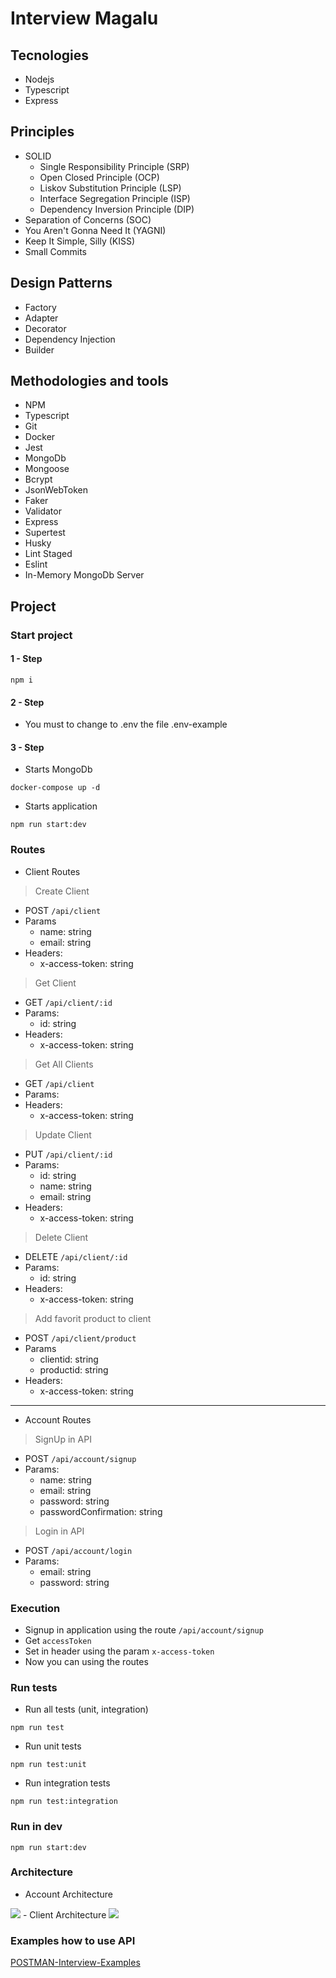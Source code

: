 # Interview Magalu

## Tecnologies
 - Nodejs
 - Typescript
 - Express

## Principles
 - SOLID
    - Single Responsibility Principle (SRP)
    - Open Closed Principle (OCP)
    - Liskov Substitution Principle (LSP)
    - Interface Segregation Principle (ISP)
    - Dependency Inversion Principle (DIP)
 - Separation of Concerns (SOC)
 - You Aren't Gonna Need It (YAGNI)
 - Keep It Simple, Silly (KISS)
 - Small Commits

## Design Patterns
 - Factory
 - Adapter
 - Decorator
 - Dependency Injection
 - Builder

## Methodologies and tools
 - NPM
 - Typescript
 - Git
 - Docker
 - Jest
 - MongoDb
 - Mongoose
 - Bcrypt
 - JsonWebToken
 - Faker
 - Validator
 - Express
 - Supertest
 - Husky
 - Lint Staged
 - Eslint
 - In-Memory MongoDb Server

## Project

### Start project


#### 1 - Step
```
npm i
```

#### 2 - Step
 - You must to change to .env the file .env-example

#### 3 - Step
 - Starts MongoDb
```
docker-compose up -d
```
 - Starts application
```
npm run start:dev
```

### Routes
* Client Routes
> Create Client
  - POST `/api/client`
  - Params
    - name: string
    - email: string
  - Headers:
    - x-access-token: string

> Get Client
  - GET `/api/client/:id`
  - Params:
    - id: string
  - Headers:
    - x-access-token: string

> Get All Clients
  - GET `/api/client`
  - Params:
  - Headers:
    - x-access-token: string

> Update Client
  - PUT `/api/client/:id`
  - Params:
    - id: string
    - name: string
    - email: string
  - Headers:
    - x-access-token: string
> Delete Client
  - DELETE `/api/client/:id`
  - Params:
    - id: string
  - Headers:
    - x-access-token: string
> Add favorit product to client
  - POST `/api/client/product`
  - Params
    - clientid: string
    - productid: string
  - Headers:
    - x-access-token: string
---
* Account Routes
> SignUp in API
  - POST `/api/account/signup`
  - Params:
    - name: string
    - email: string
    - password: string
    - passwordConfirmation: string
> Login in API
  - POST `/api/account/login`
  - Params:
    - email: string
    - password: string

### Execution
 - Signup in application using the route `/api/account/signup`
 - Get `accessToken`
 - Set in header using the param `x-access-token`
 - Now you can using the routes

### Run tests

 - Run all tests (unit, integration)
```
npm run test
```
 - Run unit tests
```
npm run test:unit
```
- Run integration tests
```
npm run test:integration
```

### Run in dev
```
npm run start:dev
```

### Architecture

 - Account Architecture
<img src="./assets/account-architecture.png">
 - Client Architecture
<img src="./assets/client-architecture.png">

### Examples how to use API
[POSTMAN-Interview-Examples](MagaluWishilist.postman_collection.json)
